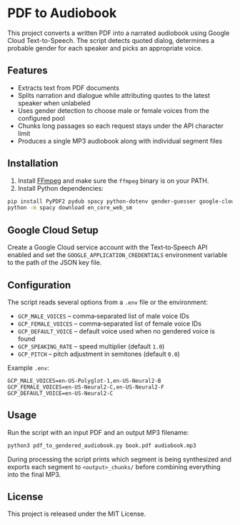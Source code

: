 # PDF to Audiobook

This project converts a written PDF into a narrated audiobook using Google Cloud Text-to-Speech. The script detects quoted dialog, determines a probable gender for each speaker and picks an appropriate voice.

## Features

- Extracts text from PDF documents
- Splits narration and dialogue while attributing quotes to the latest speaker when unlabeled
- Uses gender detection to choose male or female voices from the configured pool
- Chunks long passages so each request stays under the API character limit
- Produces a single MP3 audiobook along with individual segment files

## Installation

1. Install [FFmpeg](https://ffmpeg.org/) and make sure the `ffmpeg` binary is on your PATH.
2. Install Python dependencies:

```bash
pip install PyPDF2 pydub spacy python-dotenv gender-guesser google-cloud-texttospeech
python -m spacy download en_core_web_sm
```

## Google Cloud Setup

Create a Google Cloud service account with the Text‑to‑Speech API enabled and set the `GOOGLE_APPLICATION_CREDENTIALS` environment variable to the path of the JSON key file.

## Configuration

The script reads several options from a `.env` file or the environment:

- `GCP_MALE_VOICES` – comma‑separated list of male voice IDs
- `GCP_FEMALE_VOICES` – comma‑separated list of female voice IDs
- `GCP_DEFAULT_VOICE` – default voice used when no gendered voice is found
- `GCP_SPEAKING_RATE` – speed multiplier (default `1.0`)
- `GCP_PITCH` – pitch adjustment in semitones (default `0.0`)

Example `.env`:

```dotenv
GCP_MALE_VOICES=en-US-Polyglot-1,en-US-Neural2-B
GCP_FEMALE_VOICES=en-US-Neural2-C,en-US-Neural2-F
GCP_DEFAULT_VOICE=en-US-Neural2-C
```

## Usage

Run the script with an input PDF and an output MP3 filename:

```bash
python3 pdf_to_gendered_audiobook.py book.pdf audiobook.mp3
```

During processing the script prints which segment is being synthesized and exports each segment to `<output>_chunks/` before combining everything into the final MP3.

## License

This project is released under the MIT License.
